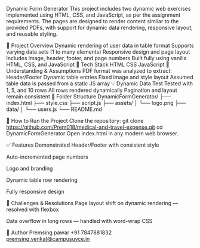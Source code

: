 Dynamic Form Generator
This project includes two dynamic web exercises implemented using HTML, CSS, and JavaScript, as per the assignment requirements. The pages are designed to render content similar to the provided PDFs, with support for dynamic data rendering, responsive layout, and reusable styling.


📌 Project Overview
Dynamic rendering of user data in table format
Supports varying data sets (1 to many elements)
Responsive design and page layout
Includes image, header, footer, and page numbers
Built fully using vanilla HTML, CSS, and JavaScript
🔧 Tech Stack
HTML
CSS
JavaScript
🧠 Understanding & Assumptions
PDF format was analyzed to extract:
Header/Footer
Dynamic table entries
Fixed image and style layout
Assumed table data is passed from a static JS array
💡 Dynamic Data Test
Tested with 1, 5, and 10 rows
All rows rendered dynamically
Pagination and layout remain consistent
🧱 Folder Structure
DynamicFormGenerator/ ├── index.html ├── style.css ├── script.js ├── assets/ │ └── logo.png ├── data/ │ └── users.js └── README.md

🚀 How to Run the Project
Clone the repository:
git clone <https://github.com/Prem018/medical-and-travel-expense.git>
cd DynamicFormGenerator
Open index.html in any modern web browser.

✅ Features Demonstrated Header/Footer with consistent style

Auto-incremented page numbers

Logo and branding

Dynamic table row rendering

Fully responsive design

📍 Challenges & Resolutions Page layout shift on dynamic rendering — resolved with flexbox

Data overflow in long rows — handled with word-wrap CSS

📁 Author Premsing pawar +91 7847881832 premsing.venkat@campusuvce.in
